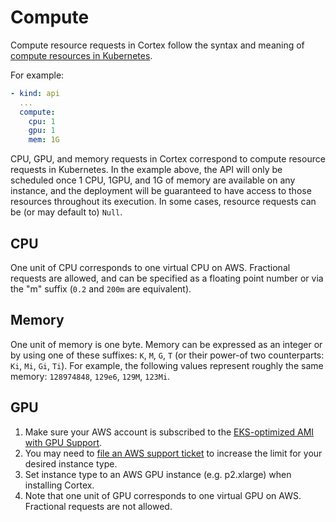 # Compute

Compute resource requests in Cortex follow the syntax and meaning of [compute resources in Kubernetes](https://kubernetes.io/docs/concepts/configuration/manage-compute-resources-container).

For example:

```yaml
- kind: api
  ...
  compute:
    cpu: 1
    gpu: 1
    mem: 1G
```

CPU, GPU, and memory requests in Cortex correspond to compute resource requests in Kubernetes. In the example above, the API will only be scheduled once 1 CPU, 1GPU, and 1G of memory are available on any instance, and the deployment will be guaranteed to have access to those resources throughout its execution. In some cases, resource requests can be (or may default to) `Null`.

## CPU

One unit of CPU corresponds to one virtual CPU on AWS. Fractional requests are allowed, and can be specified as a floating point number or via the "m" suffix (`0.2` and `200m` are equivalent).

## Memory

One unit of memory is one byte. Memory can be expressed as an integer or by using one of these suffixes: `K`, `M`, `G`, `T` (or their power-of two counterparts: `Ki`, `Mi`, `Gi`, `Ti`). For example, the following values represent roughly the same memory: `128974848`, `129e6`, `129M`, `123Mi`.

## GPU

1. Make sure your AWS account is subscribed to the [EKS-optimized AMI with GPU Support](https://aws.amazon.com/marketplace/pp/B07GRHFXGM).
2. You may need to [file an AWS support ticket](https://console.aws.amazon.com/support/cases#/create?issueType=service-limit-increase&limitType=ec2-instances) to increase the limit for your desired instance type.
3. Set instance type to an AWS GPU instance (e.g. p2.xlarge) when installing Cortex.
4. Note that one unit of GPU corresponds to one virtual GPU on AWS. Fractional requests are not allowed.
